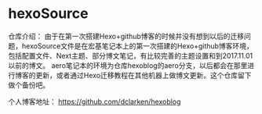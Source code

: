 # hexoSource

仓库介绍：
由于在第一次搭建Hexo+github博客的时候并没有想到以后的迁移问题，hexoSource文件是在宏基笔记本上的第一次搭建的Hexo+github博客环境，包括配置文件、Next主题、部分博文笔记，有比较完善的主题设置和到2017.11.01以前的博文。
aero笔记本的环境为仓库hexoblog的aero分支，以后都会在那里进行博客的更新，或者通过Hexo迁移教程在其他机器上做博文更新。这个仓库留下做个备份吧。

个人博客地址：
https://github.com/dclarken/hexoblog
